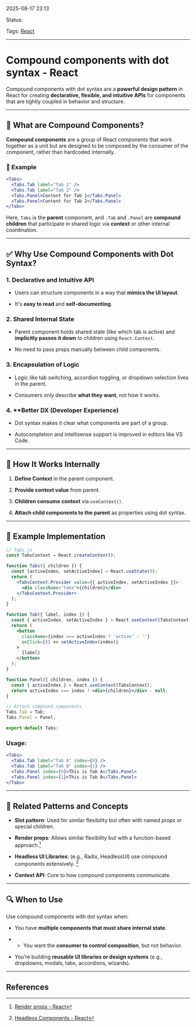 
2025-08-17 23:13

Status:

Tags: [React](../../../3%20-%20Tags/React.md)

---
# Compound components with dot syntax - React
Compound components with dot syntax are a **powerful design pattern** in React for creating **declarative, flexible, and intuitive APIs** for components that are tightly coupled in behavior and structure.

---
## 🧩 What are Compound Components?

**Compound components** are a group of React components that work together as a unit but are designed to be composed by the consumer of the component, rather than hardcoded internally.

### 🔧 Example

```jsx
<Tabs>
  <Tabs.Tab label="Tab 1" />
  <Tabs.Tab label="Tab 2" />
  <Tabs.Panel>Content for Tab 1</Tabs.Panel>
  <Tabs.Panel>Content for Tab 2</Tabs.Panel>
</Tabs>
```

Here, `Tabs` is the **parent** component, and `.Tab` and `.Panel` are **compound children** that participate in shared logic via **context** or other internal coordination.

---

## ✅ Why Use Compound Components with Dot Syntax?

### 1. **Declarative and Intuitive API**

- Users can structure components in a way that **mimics the UI layout**.
    
- It's **easy to read** and **self-documenting**.

### 2. **Shared Internal State**

- Parent component holds shared state (like which tab is active) and **implicitly passes it down** to children using `React.Context`.
    
- No need to pass props manually between child components.

### 3. **Encapsulation of Logic**

- Logic like tab switching, accordion toggling, or dropdown selection lives in the parent.
    
- Consumers only describe **what they want**, not how it works.

### 4. ****Better DX (Developer Experience)**

- Dot syntax makes it clear what components are part of a group.
    
- Autocompletion and intellisense support is improved in editors like VS Code.

---

## 🔄 How It Works Internally

1. **Define Context** in the parent component.
    
2. **Provide context value** from parent.
    
3. **Children consume context** via `useContext()`.
    
4. **Attach child components to the parent** as properties using dot syntax.

---

## 🔨 Example Implementation

```jsx
// Tabs.js
const TabsContext = React.createContext();

function Tabs({ children }) {
  const [activeIndex, setActiveIndex] = React.useState(0);
  return (
    <TabsContext.Provider value={{ activeIndex, setActiveIndex }}>
      <div className="tabs">{children}</div>
    </TabsContext.Provider>
  );
}

function Tab({ label, index }) {
  const { activeIndex, setActiveIndex } = React.useContext(TabsContext);
  return (
    <button
      className={index === activeIndex ? 'active' : ''}
      onClick={() => setActiveIndex(index)}
    >
      {label}
    </button>
  );
}

function Panel({ children, index }) {
  const { activeIndex } = React.useContext(TabsContext);
  return activeIndex === index ? <div>{children}</div> : null;
}

// Attach compound components
Tabs.Tab = Tab;
Tabs.Panel = Panel;

export default Tabs;
```

### Usage:

```jsx
<Tabs>
  <Tabs.Tab label="Tab A" index={0} />
  <Tabs.Tab label="Tab B" index={1} />
  <Tabs.Panel index={0}>This is Tab A</Tabs.Panel>
  <Tabs.Panel index={1}>This is Tab B</Tabs.Panel>
</Tabs>
```

---

## 🧠 Related Patterns and Concepts

- **Slot pattern**: Used for similar flexibility but often with named props or special children.
    
- **Render props**: Allows similar flexibility but with a function-based approach.[^1]
    
- **Headless UI Libraries**: (e.g., Radix, HeadlessUI) use compound components extensively. [^2]
    
- **Context API**: Core to how compound components communicate.

---

## 🔍 When to Use

Use compound components with dot syntax when:

- You have **multiple components that must share internal state**.
    
- * You want the **consumer to control composition**, but not behavior.
    
- You’re building **reusable UI libraries or design systems** (e.g., dropdowns, modals, tabs, accordions, wizards).


---
## References
[^1]: [Render props - React](Render%20props%20-%20React.md)
[^2]: [Headless Components - React](Headless%20Components%20-%20React.md)